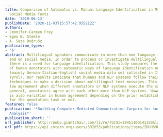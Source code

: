 ```yaml
---
title: Comparison of Automatic vs. Manual Language Identification in Multilingual
  Social Media Texts
date: '2019-06-13'
publishDate: '2020-11-03T15:57:42.955212Z'
authors:
- Jennifer-Carmen Frey
- Egon W. Stemle
- A. Seza Doğruöz
publication_types:
- '6'
abstract: Multilingual speakers communicate in more than one language in daily life
  and on social media. In order to process or investigate multilingual communication,
  there is a need for language identification. This study compares the performance
  of human annotators with automatic ways of language identification on a multilingual
  (mainly German-Italian-English) social media data set collected in Italy (i.e. South
  Tyrol). Our results indicate that humans and NLP systems follow their individual
  techniques to make a decision about multilingual text messages. This results in
  low agreement when different annotators or NLP systems execute the same task. In
  general, annotators agree with each other more than NLP systems. However, there
  is also variation in human agreement depending on the prior establishment of guidelines
  for the annotation task or not.
featured: false
publication: '*Building Computer-Mediated Communication Corpora for sociolinguistic
  Analysis*'
publication_short: ''
url_publisher: http://pubp.giantchair.com/livre/?GCOI=28451100141150&language=en
url_pdf: https://api.zotero.org/users/332053/publications/items/ZHUH69N9/file/view
---
```


